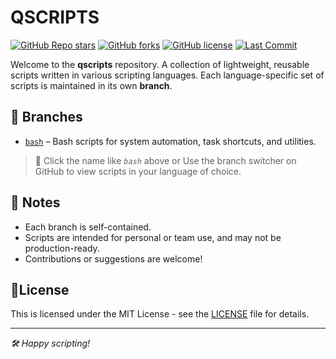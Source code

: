 # QSCRIPTS

[![GitHub Repo stars](https://img.shields.io/github/stars/somatech-20/qscripts?style=social)](https://github.com/somatech-20/qscripts/stargazers)
[![GitHub forks](https://img.shields.io/github/forks/somatech-20/qscripts?style=social)](https://github.com/somatech-20/qscripts/network/members)
[![GitHub license](https://img.shields.io/github/license/somatech-20/qscripts)](https://github.com/somatech-20/qscripts/blob/main/LICENSE)
[![Last Commit](https://img.shields.io/github/last-commit/somatech-20/qscripts)](https://github.com/somatech-20/qscripts/commits/main)

Welcome to the **qscripts** repository. A collection of lightweight, reusable scripts written in various scripting languages. Each language-specific set of scripts is maintained in its own **branch**.

## 📂 Branches

- [`bash`](https://github.com/somatech-20/qscripts/tree/bash) – Bash scripts for system automation, task shortcuts, and utilities.
<!-- - [`python`](https://github.com/somatech-20/quqscripts/tree/python) – Python scripts for data processing, quick tools, and scripting tasks.
- [`powershell`](https://github.com/somatech-20/qscripts/tree/powershell) – PowerShell scripts for Windows automation and sysadmin tasks.
- [`js`](https://github.com/somatech-20/quqscripts/tree/js) – JavaScript snippets for browser automation or Node.js tools.
- [`zsh`](https://github.com/somatech-20/quqscripts/tree/zsh) – Zsh-specific customizations and helper scripts. -->

> 🔀 Click the name like *`bash`* above or Use the branch switcher on GitHub to view scripts in your language of choice.

## 📌 Notes

- Each branch is self-contained.
- Scripts are intended for personal or team use, and may not be production-ready.
- Contributions or suggestions are welcome!

## 📜License
 
This is licensed under the MIT License - see the [LICENSE](/LICENSE) file for details.

---

 _🛠 Happy scripting!_
